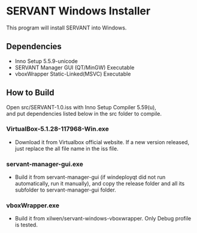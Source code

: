 # SERVANT Windows Installer
This program will install SERVANT into Windows.  

## Dependencies
* Inno Setup 5.5.9-unicode
* SERVANT Manager GUI (QT/MinGW) Executable
* vboxWrapper Static-Linked(MSVC) Executable

## How to Build 
Open src/SERVANT-1.0.iss with Inno Setup Compiler 5.59(u),  
and put dependencies listed below in the src folder to compile.  
### VirtualBox-5.1.28-117968-Win.exe  
* Download it from Virtualbox official website. If a new version released, just replace the all file name in the iss file.
### servant-manager-gui.exe  
* Build it from servant-manager-gui (if windeployqt did not run automatically, run it manually), and copy the release folder and all its subfolder to servant-manager-gui folder.
### vboxWrapper.exe  
* Build it from xilwen/servant-windows-vboxwrapper. Only Debug profile is tested.
